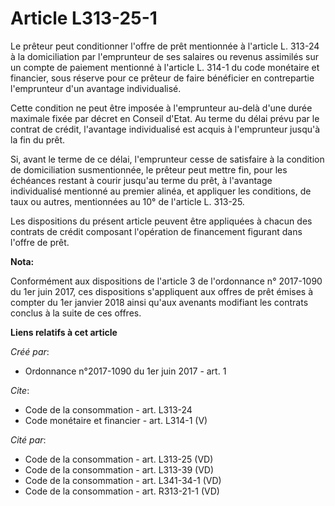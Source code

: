 # Article L313-25-1

Le prêteur peut conditionner l'offre de prêt mentionnée à l'article L. 313-24 à la domiciliation par l'emprunteur de ses
salaires ou revenus assimilés sur un compte de paiement mentionné à l'article L. 314-1 du code monétaire et financier, sous
réserve pour ce prêteur de faire bénéficier en contrepartie l'emprunteur d'un avantage individualisé. 

Cette condition ne peut être imposée à l'emprunteur au-delà d'une durée maximale fixée par décret en Conseil d'Etat. Au terme
du délai prévu par le contrat de crédit, l'avantage individualisé est acquis à l'emprunteur jusqu'à la fin du prêt. 

Si, avant le terme de ce délai, l'emprunteur cesse de satisfaire à la condition de domiciliation susmentionnée, le prêteur
peut mettre fin, pour les échéances restant à courir jusqu'au terme du prêt, à l'avantage individualisé mentionné au premier
alinéa, et appliquer les conditions, de taux ou autres, mentionnées au 10° de l'article L. 313-25. 

Les dispositions du présent article peuvent être appliquées à chacun des contrats de crédit composant l'opération de
financement figurant dans l'offre de prêt.

**Nota:**

Conformément aux dispositions de l'article 3 de l'ordonnance n° 2017-1090 du 1er juin 2017, ces dispositions s'appliquent aux
offres de prêt émises à compter du 1er janvier 2018 ainsi qu'aux avenants modifiant les contrats conclus à la suite de ces
offres.

**Liens relatifs à cet article**

_Créé par_:

  - Ordonnance n°2017-1090 du 1er juin 2017 - art. 1

_Cite_:

  - Code de la consommation - art. L313-24
  - Code monétaire et financier - art. L314-1 (V)

_Cité par_:

  - Code de la consommation - art. L313-25 (VD)
  - Code de la consommation - art. L313-39 (VD)
  - Code de la consommation - art. L341-34-1 (VD)
  - Code de la consommation - art. R313-21-1 (VD)
